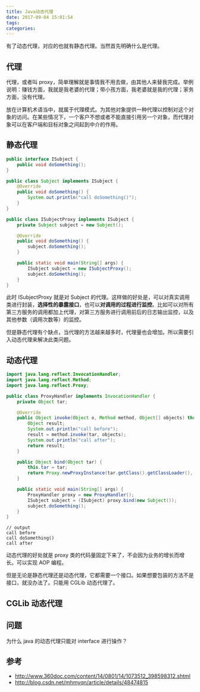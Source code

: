 ```yaml
---
title: Java动态代理
date: 2017-09-04 15:01:54
tags:
categories:
---
```


有了动态代理，对应的也就有静态代理。当然首先明确什么是代理。

## 代理

代理，或者叫 proxy，简单理解就是事情我不用去做，由其他人来替我完成。举例说明：赚钱方面，我就是我老婆的代理；带小孩方面，我老婆就是我的代理；家务方面，没有代理。

放在计算机术语当中，就属于代理模式。为其他对象提供一种代理以控制对这个对象的访问。在某些情况下，一个客户不想或者不能直接引用另一个对象，而代理对象可以在客户端和目标对象之间起到中介的作用。

## 静态代理

```java
public interface ISubject {
    public void doSomething();
}

public class Subject implements ISubject {
    @Override
    public void doSomething() {
        System.out.println("call doSomething()");
    }
}

public class ISubjectProxy implements ISubject {
    private Subject subject = new Subject();

    @Override
    public void doSomething() {
        subject.doSomething();
    }

    public static void main(String[] args) {
        ISubject subject = new ISubjectProxy();
        subject.doSomething();
    }
}
```

此时 ISubjectProxy 就是对 Subject 的代理。这样做的好处是，可以对真实调用类进行封装，**选择性的暴露接口**，也可以**对调用的过程进行监控**。比如可以对所有第三方服务的调用都加上代理，对第三方服务进行调用前后的日志输出监控，以及其他参数（调用次数等）的监控。

但是静态代理有个缺点，当代理的方法越来越多时，代理量也会增加。所以需要引入动态代理来解决此类问题。

## 动态代理

```java
import java.lang.reflect.InvocationHandler;
import java.lang.reflect.Method;
import java.lang.reflect.Proxy;

public class ProxyHandler implements InvocationHandler {
    private Object tar;

    @Override
    public Object invoke(Object o, Method method, Object[] objects) throws Throwable {
        Object result;
        System.out.println("call before");
        result = method.invoke(tar, objects);
        System.out.println("call after");
        return result;
    }

    public Object bind(Object tar) {
        this.tar = tar;
        return Proxy.newProxyInstance(tar.getClass().getClassLoader(), tar.getClass().getInterfaces(), this);
    }

    public static void main(String[] args) {
        ProxyHandler proxy = new ProxyHandler();
        ISubject subject = (ISubject) proxy.bind(new Subject());
        subject.doSomething();
    }
}
```

```
// output
call before
call doSomething()
call after
```

动态代理的好处就是 proxy 类的代码量固定下来了，不会因为业务的增长而增长。可以实现 AOP 编程。

但是无论是静态代理还是动态代理，它都需要一个接口。如果想要包装的方法不是接口，就没办法了。只能用 CGLib 动态代理了。

## CGLib 动态代理

## 问题

为什么 java 的动态代理只能对 interface 进行操作？

## 参考

* http://www.360doc.com/content/14/0801/14/1073512_398598312.shtml
* http://blog.csdn.net/mhmyqn/article/details/48474815
